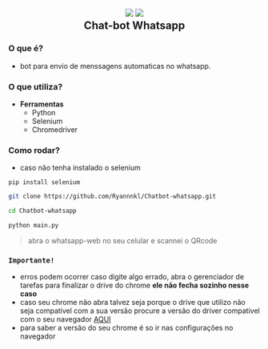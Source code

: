 <h2 align="center">
  <img src="https://img.icons8.com/dusk/128/000000/whatsapp.png"/>
  <img src="https://img.icons8.com/dusk/128/000000/bot.png"/>
  <br/>
  <b>Chat-bot Whatsapp</b>
</h2>

### O que é?

- bot para envio de menssagens automaticas no whatsapp.

### O que utiliza?

- **Ferramentas**
  - Python
  - Selenium
  - Chromedriver

### Como rodar?

- caso não tenha instalado o selenium

`pip install selenium`

```bash
git clone https://github.com/Ryannnkl/Chatbot-whatsapp.git

cd Chatbot-whatsapp

python main.py
```

> abra o whatsapp-web no seu celular e scannei o QRcode

### `Importante!`

- erros podem ocorrer caso digite algo errado, abra o gerenciador de tarefas para finalizar o drive do chrome **ele não fecha sozinho nesse caso**
- caso seu chrome não abra talvez seja porque o drive que utilizo não seja compativel com a sua versão procure a versão do driver compativel com o seu navegador [AQUI](https://chromedriver.chromium.org/downloads)
- para saber a versão do seu chrome é so ir nas configurações no navegador
